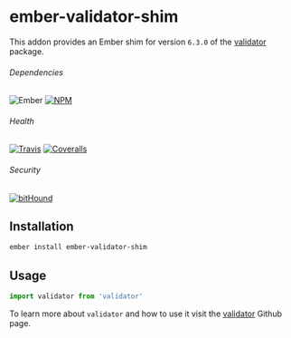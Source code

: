 # ember-validator-shim

This addon provides an Ember shim for version `6.3.0` of the [validator](https://github.com/chriso/validator.js) package.

###### Dependencies

![Ember][ember-img]
[![NPM][npm-img]][npm-url]

###### Health

[![Travis][ci-img]][ci-url]
[![Coveralls][cov-img]][cov-url]

###### Security

[![bitHound][bithound-img]][bithound-url]

## Installation

```bash
ember install ember-validator-shim
```


## Usage

```js
import validator from 'validator'
```

To learn more about `validator` and how to use it visit the  [validator](https://github.com/chriso/validator.js) Github page.

[bithound-img]: https://www.bithound.io/github/ciena-blueplanet/ember-validator-shim/badges/score.svg "bitHound"
[bithound-url]: https://www.bithound.io/github/ciena-blueplanet/ember-validator-shim

[ember-img]: https://img.shields.io/badge/ember-1.12.2+-orange.svg "Ember 1.12.2+"

[ci-img]: https://img.shields.io/travis/ciena-blueplanet/ember-validator-shim.svg "Travis CI Build Status"
[ci-url]: https://travis-ci.org/ciena-blueplanet/ember-validator-shim

[cov-img]: https://img.shields.io/coveralls/ciena-blueplanet/ember-validator-shim.svg "Coveralls Code Coverage"
[cov-url]: https://coveralls.io/github/ciena-blueplanet/ember-validator-shim

[npm-img]: https://img.shields.io/npm/v/ember-validator-shim.svg "NPM Version"
[npm-url]: https://www.npmjs.com/package/ember-validator-shim

